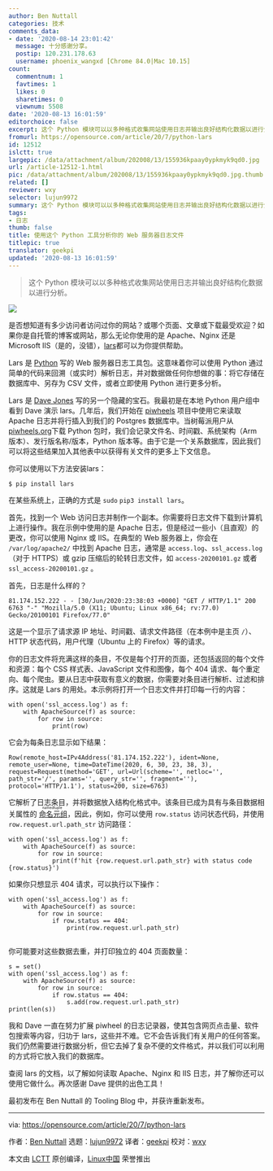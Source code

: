 ```yaml
---
author: Ben Nuttall
categories: 技术
comments_data:
- date: '2020-08-14 23:01:42'
  message: 十分感谢分享。
  postip: 120.231.178.63
  username: phoenix_wangxd [Chrome 84.0|Mac 10.15]
count:
  commentnum: 1
  favtimes: 1
  likes: 0
  sharetimes: 0
  viewnum: 5508
date: '2020-08-13 16:01:59'
editorchoice: false
excerpt: 这个 Python 模块可以以多种格式收集网站使用日志并输出良好结构化数据以进行分析。
fromurl: https://opensource.com/article/20/7/python-lars
id: 12512
islctt: true
largepic: /data/attachment/album/202008/13/155936kpaay0ypkmyk9qd0.jpg
url: /article-12512-1.html
pic: /data/attachment/album/202008/13/155936kpaay0ypkmyk9qd0.jpg.thumb.jpg
related: []
reviewer: wxy
selector: lujun9972
summary: 这个 Python 模块可以以多种格式收集网站使用日志并输出良好结构化数据以进行分析。
tags:
- 日志
thumb: false
title: 使用这个 Python 工具分析你的 Web 服务器日志文件
titlepic: true
translator: geekpi
updated: '2020-08-13 16:01:59'
---
```



> 
> 这个 Python 模块可以以多种格式收集网站使用日志并输出良好结构化数据以进行分析。
> 
> 
> 


![](/data/attachment/album/202008/13/155936kpaay0ypkmyk9qd0.jpg)


是否想知道有多少访问者访问过你的网站？或哪个页面、文章或下载最受欢迎？如果你是自托管的博客或网站，那么无论你使用的是 Apache、Nginx 还是 Microsoft IIS（是的，没错），[lars](https://lars.readthedocs.io/en/latest/)都可以为你提供帮助。


Lars 是 [Python](https://opensource.com/resources/python) 写的 Web 服务器日志工具包。这意味着你可以使用 Python 通过简单的代码来回溯（或实时）解析日志，并对数据做任何你想做的事：将它存储在数据库中、另存为 CSV 文件，或者立即使用 Python 进行更多分析。


Lars 是 [Dave Jones](https://twitter.com/waveform80/) 写的另一个隐藏的宝石。我最初是在本地 Python 用户组中看到 Dave 演示 lars。几年后，我们开始在 [piwheels](https://opensource.com/article/18/10/piwheels-python-raspberrypi) 项目中使用它来读取 Apache 日志并将行插入到我们的 Postgres 数据库中。当树莓派用户从 [piwheels.org](http://piwheels.org)下载 Python 包时，我们会记录文件名、时间戳、系统架构（Arm 版本）、发行版名称/版本，Python 版本等。由于它是一个关系数据库，因此我们可以将这些结果加入其他表中以获得有关文件的更多上下文信息。


你可以使用以下方法安装lars：



```
$ pip install lars

```

在某些系统上，正确的方式是 `sudo` `pip3 install lars`。


首先，找到一个 Web 访问日志并制作一个副本。你需要将日志文件下载到计算机上进行操作。我在示例中使用的是 Apache 日志，但是经过一些小（且直观）的更改，你可以使用 Nginx 或 IIS。在典型的 Web 服务器上，你会在 `/var/log/apache2/` 中找到 Apache 日志，通常是 `access.log`、`ssl_access.log`（对于 HTTPS）或 gzip 压缩后的轮转日志文件，如 `access-20200101.gz` 或者 `ssl_access-20200101.gz` 。


首先，日志是什么样的？



```
81.174.152.222 - - [30/Jun/2020:23:38:03 +0000] "GET / HTTP/1.1" 200 6763 "-" "Mozilla/5.0 (X11; Ubuntu; Linux x86_64; rv:77.0) Gecko/20100101 Firefox/77.0"

```

这是一个显示了请求源 IP 地址、时间戳、请求文件路径（在本例中是主页 `/`）、HTTP 状态代码，用户代理（Ubuntu 上的 Firefox）等的请求。


你的日志文件将充满这样的条目，不仅是每个打开的页面，还包括返回的每个文件和资源：每个 CSS 样式表、JavaScript 文件和图像，每个 404 请求、每个重定向、每个爬虫。要从日志中获取有意义的数据，你需要对条目进行解析、过滤和排序。这就是 Lars 的用处。本示例将打开一个日志文件并打印每一行的内容：



```
with open('ssl_access.log') as f:
    with ApacheSource(f) as source:
        for row in source:
            print(row)

```

它会为每条日志显示如下结果：



```
Row(remote_host=IPv4Address('81.174.152.222'), ident=None, remote_user=None, time=DateTime(2020, 6, 30, 23, 38, 3), request=Request(method='GET', url=Url(scheme='', netloc='', path_str='/', params='', query_str='', fragment=''), protocol='HTTP/1.1'), status=200, size=6763)

```

它解析了日志条目，并将数据放入结构化格式中。该条目已成为具有与条目数据相关属性的<ruby> <a href="https://docs.python.org/3/library/collections.html#collections.namedtuple">  命名元组 </a> <rt>  namedtuple </rt></ruby>，因此，例如，你可以使用 `row.status` 访问状态代码，并使用 `row.request.url.path_str` 访问路径：



```
with open('ssl_access.log') as f:
    with ApacheSource(f) as source:
        for row in source:
            print(f'hit {row.request.url.path_str} with status code {row.status}')

```

如果你只想显示 404 请求，可以执行以下操作：



```
with open('ssl_access.log') as f:
    with ApacheSource(f) as source:
        for row in source:
            if row.status == 404:
                print(row.request.url.path_str)


```

你可能要对这些数据去重，并打印独立的 404 页面数量：



```
s = set()
with open('ssl_access.log') as f:
    with ApacheSource(f) as source:
        for row in source:
            if row.status == 404:
                s.add(row.request.url.path_str)
print(len(s))

```

我和 Dave 一直在努力扩展 piwheel 的日志记录器，使其包含网页点击量、软件包搜索等内容，归功于 lars，这些并不难。它不会告诉我们有关用户的任何答案。我们仍然需要进行数据分析，但它去掉了复杂不便的文件格式，并以我们可以利用的方式将它放入我们的数据库。


查阅 lars 的文档，以了解如何读取 Apache、Nginx 和 IIS 日志，并了解你还可以使用它做什么。再次感谢 Dave 提供的出色工具！


最初发布在 Ben Nuttall 的 Tooling Blog 中，并获许重新发布。




---


via: <https://opensource.com/article/20/7/python-lars>


作者：[Ben Nuttall](https://opensource.com/users/bennuttall) 选题：[lujun9972](https://github.com/lujun9972) 译者：[geekpi](https://github.com/geekpi) 校对：[wxy](https://github.com/wxy)


本文由 [LCTT](https://github.com/LCTT/TranslateProject) 原创编译，[Linux中国](https://linux.cn/) 荣誉推出